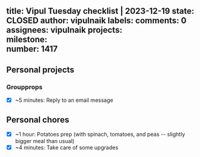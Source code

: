 title:	Vipul Tuesday checklist | 2023-12-19
state:	CLOSED
author:	vipulnaik
labels:	
comments:	0
assignees:	vipulnaik
projects:	
milestone:	
number:	1417
--
## Personal projects

### Groupprops

- [x] ~5 minutes: Reply to an email message

## Personal chores

- [x] ~1 hour: Potatoes prep (with spinach, tomatoes, and peas -- slightly bigger meal than usual)
- [x] ~4 minutes: Take care of some upgrades
